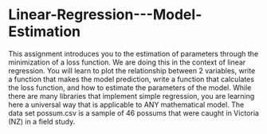 # Linear-Regression---Model-Estimation

This assignment introduces you to the estimation of parameters through the minimization of a loss function. We are doing this in the context of linear regression. You will learn to plot the relationship between 2 variables, write a function that makes the model prediction, write a function that calculates the loss function, and how to estimate the parameters of the model. While there are many libraries that implement simple regression, you are learning here a universal way that is applicable to ANY mathematical model.
The data set possum.csv is a sample of 46 possums that were caught in Victoria (NZ) in a field study.
